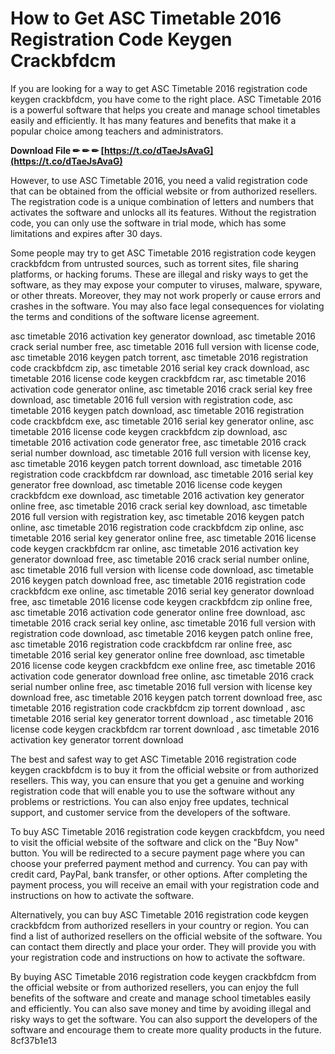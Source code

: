 # How to Get ASC Timetable 2016 Registration Code Keygen Crackbfdcm
 
If you are looking for a way to get ASC Timetable 2016 registration code keygen crackbfdcm, you have come to the right place. ASC Timetable 2016 is a powerful software that helps you create and manage school timetables easily and efficiently. It has many features and benefits that make it a popular choice among teachers and administrators.
 
**Download File ✏ ✏ ✏ [https://t.co/dTaeJsAvaG](https://t.co/dTaeJsAvaG)**


 
However, to use ASC Timetable 2016, you need a valid registration code that can be obtained from the official website or from authorized resellers. The registration code is a unique combination of letters and numbers that activates the software and unlocks all its features. Without the registration code, you can only use the software in trial mode, which has some limitations and expires after 30 days.
 
Some people may try to get ASC Timetable 2016 registration code keygen crackbfdcm from untrusted sources, such as torrent sites, file sharing platforms, or hacking forums. These are illegal and risky ways to get the software, as they may expose your computer to viruses, malware, spyware, or other threats. Moreover, they may not work properly or cause errors and crashes in the software. You may also face legal consequences for violating the terms and conditions of the software license agreement.
 
asc timetable 2016 activation key generator download,  asc timetable 2016 crack serial number free,  asc timetable 2016 full version with license code,  asc timetable 2016 keygen patch torrent,  asc timetable 2016 registration code crackbfdcm zip,  asc timetable 2016 serial key crack download,  asc timetable 2016 license code keygen crackbfdcm rar,  asc timetable 2016 activation code generator online,  asc timetable 2016 crack serial key free download,  asc timetable 2016 full version with registration code,  asc timetable 2016 keygen patch download,  asc timetable 2016 registration code crackbfdcm exe,  asc timetable 2016 serial key generator online,  asc timetable 2016 license code keygen crackbfdcm zip download,  asc timetable 2016 activation code generator free,  asc timetable 2016 crack serial number download,  asc timetable 2016 full version with license key,  asc timetable 2016 keygen patch torrent download,  asc timetable 2016 registration code crackbfdcm rar download,  asc timetable 2016 serial key generator free download,  asc timetable 2016 license code keygen crackbfdcm exe download,  asc timetable 2016 activation key generator online free,  asc timetable 2016 crack serial key download,  asc timetable 2016 full version with registration key,  asc timetable 2016 keygen patch online,  asc timetable 2016 registration code crackbfdcm zip online,  asc timetable 2016 serial key generator online free,  asc timetable 2016 license code keygen crackbfdcm rar online,  asc timetable 2016 activation key generator download free,  asc timetable 2016 crack serial number online,  asc timetable 2016 full version with license code download,  asc timetable 2016 keygen patch download free,  asc timetable 2016 registration code crackbfdcm exe online,  asc timetable 2016 serial key generator download free,  asc timetable 2016 license code keygen crackbfdcm zip online free,  asc timetable 2016 activation code generator online free download,  asc timetable 2016 crack serial key online,  asc timetable 2016 full version with registration code download,  asc timetable 2016 keygen patch online free,  asc timetable 2016 registration code crackbfdcm rar online free,  asc timetable 2016 serial key generator online free download,  asc timetable 2016 license code keygen crackbfdcm exe online free,  asc timetable 2016 activation code generator download free online,  asc timetable 2016 crack serial number online free,  asc timetable 2016 full version with license key download free,  asc timetable 2016 keygen patch torrent download free,  asc timetable 2016 registration code crackbfdcm zip torrent download ,  asc timetable 2016 serial key generator torrent download ,  asc timetable 2016 license code keygen crackbfdcm rar torrent download ,  asc timetable 2016 activation key generator torrent download
 
The best and safest way to get ASC Timetable 2016 registration code keygen crackbfdcm is to buy it from the official website or from authorized resellers. This way, you can ensure that you get a genuine and working registration code that will enable you to use the software without any problems or restrictions. You can also enjoy free updates, technical support, and customer service from the developers of the software.
 
To buy ASC Timetable 2016 registration code keygen crackbfdcm, you need to visit the official website of the software and click on the "Buy Now" button. You will be redirected to a secure payment page where you can choose your preferred payment method and currency. You can pay with credit card, PayPal, bank transfer, or other options. After completing the payment process, you will receive an email with your registration code and instructions on how to activate the software.
 
Alternatively, you can buy ASC Timetable 2016 registration code keygen crackbfdcm from authorized resellers in your country or region. You can find a list of authorized resellers on the official website of the software. You can contact them directly and place your order. They will provide you with your registration code and instructions on how to activate the software.
 
By buying ASC Timetable 2016 registration code keygen crackbfdcm from the official website or from authorized resellers, you can enjoy the full benefits of the software and create and manage school timetables easily and efficiently. You can also save money and time by avoiding illegal and risky ways to get the software. You can also support the developers of the software and encourage them to create more quality products in the future.
 8cf37b1e13
 

